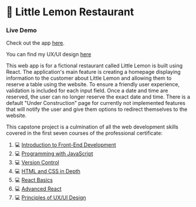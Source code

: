 # 🍋 Little Lemon Restaurant

 ### **Live Demo**

Check out the app
[here](https://tnguyen0393.github.io/Little-Lemon-Restaurant/).

You can find my UX/UI design [here](https://www.figma.com/file/XRgVkfzYRHitj3VnomEZFk/Little-Lemon?type=design&node-id=1%3A11&t=QJqxqRmvHW32Rv2z-1)

This web app is for a fictional restaurant called Little Lemon is built using React. The application's main feature is creating a homepage displaying information to the customer about Little Lemon and allowing them to reserve a table using the website. To ensure a friendly user experience, validation is included for each input field. Once a date and time are reserved, the user can no longer reserve the exact date and time. There is a default "Under Construction" page for currently not implemented features that will notify the user and give them options to redirect themselves to the website.

This capstone project is a culmination of all the web development skills covered in the first seven courses of the professional certificate:

  1. 💻 [Introduction to Front-End Development](https://www.coursera.org/learn/introduction-to-front-end-development?specialization=meta-front-end-developer)
  2. 💻 [Programming with JavaScript](https://www.coursera.org/learn/programming-with-javascript?specialization=meta-front-end-developer)
  3. 💻 [Version Control](https://www.coursera.org/learn/introduction-to-version-control?specialization=meta-front-end-developer)
  4. 💻 [HTML and CSS in Depth](https://www.coursera.org/learn/html-and-css-in-depth?specialization=meta-front-end-developer)
  5. 💻 [React Basics](https://www.coursera.org/learn/react-basics?specialization=meta-front-end-developer)
  6. 💻 [Advanced React](https://www.coursera.org/learn/advanced-react?specialization=meta-front-end-developer)
  7. 💻 [Principles of UX/UI Design](https://www.coursera.org/learn/principles-of-ux-ui-design?specialization=meta-front-end-developer)
